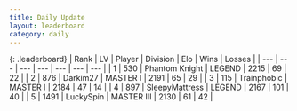 ```yaml
---
title: Daily Update
layout: leaderboard
category: daily
---
```


{: .leaderboard}
| Rank | LV | Player | Division | Elo | Wins | Losses |
| --- | --- | --- | --- | --- | --- | --- |
| <span data-change="0">1</span> | 530 | <span title="ID: 742939">Phantom Knight</span> | LEGEND | <span data-change="0">2215</span> | <span data-change="0">69</span> | <span data-change="0">22</span> |
| <span data-change="1">2</span> | 876 | <span title="ID: 694036">Darkim27</span> | MASTER I | <span data-change="37">2191</span> | <span data-change="14">65</span> | <span data-change="6">29</span> |
| <span data-change="8">3</span> | 115 | <span title="ID: 744981">Trainphobic</span> | MASTER I | <span data-change="111">2184</span> | <span data-change="23">47</span> | <span data-change="5">14</span> |
| <span data-change="-2">4</span> | 897 | <span title="ID: 153129">SleepyMattress</span> | LEGEND | <span data-change="-15">2167</span> | <span data-change="10">101</span> | <span data-change="5">40</span> |
| <span data-change="1">5</span> | 1491 | <span title="ID: 498412">LuckySpin</span> | MASTER III | <span data-change="24">2130</span> | <span data-change="3">61</span> | <span data-change="1">42</span> |